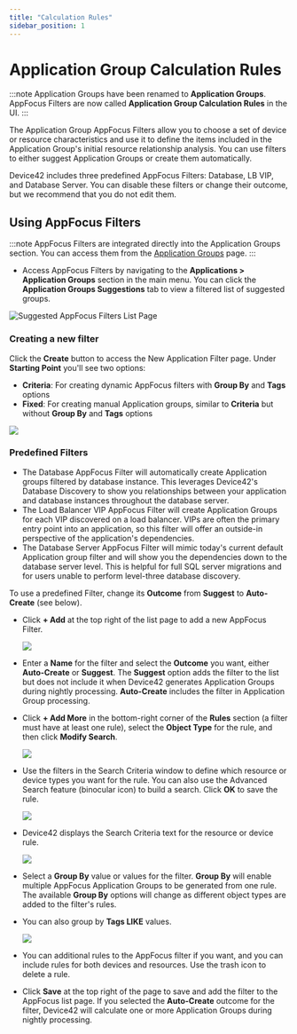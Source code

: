 ```yaml
---
title: "Calculation Rules"
sidebar_position: 1
---
```


# Application Group Calculation Rules

:::note
Application Groups have been renamed to **Application Groups**. AppFocus Filters are now called **Application Group Calculation Rules** in the UI.
:::

The Application Group AppFocus Filters allow you to choose a set of device or resource characteristics and use it to define the items included in the Application Group's initial resource relationship analysis. You can use filters to either suggest Application Groups or create them automatically.

Device42 includes three predefined AppFocus Filters: Database, LB VIP, and Database Server. You can disable these filters or change their outcome, but we recommend that you do not edit them.

## Using AppFocus Filters

:::note
AppFocus Filters are integrated directly into the Application Groups section. You can access them from the [Application Groups](/apps/Application-groups/) page.
:::

- Access AppFocus Filters by navigating to the **Applications > Application Groups** section in the main menu. You can click the **Application Groups Suggestions** tab to view a filtered list of suggested groups.

![Suggested AppFocus Filters List Page](/assets/images/app-focus-filters/app-focus-list-page-new.png)


### Creating a new filter

Click the **Create** button to access the New Application Filter page. Under **Starting Point** you'll see two options:

- **Criteria**: For creating dynamic AppFocus filters with **Group By** and **Tags** options
- **Fixed**: For creating manual Application groups, similar to **Criteria** but without **Group By** and **Tags** options

![](/assets/images/app-focus-filters/add-app-filter.png)

### Predefined Filters

- The Database AppFocus Filter will automatically create Application groups filtered by database instance. This leverages Device42's Database Discovery to show you relationships between your application and database instances throughout the database server.
- The Load Balancer VIP AppFocus Filter will create Application Groups for each VIP discovered on a load balancer. VIPs are often the primary entry point into an application, so this filter will offer an outside-in perspective of the application's dependencies.
- The Database Server AppFocus Filter will mimic today's current default Application group filter and will show you the dependencies down to the database server level. This is helpful for full SQL server migrations and for users unable to perform level-three database discovery.

To use a predefined Filter, change its **Outcome** from **Suggest** to **Auto-Create** (see below).

- Click **+ Add** at the top right of the list page to add a new AppFocus Filter.

  ![](/assets/images/D42-24410_AG-filters-add-page-1-AH.png)

- Enter a **Name** for the filter and select the **Outcome** you want, either **Auto-Create** or **Suggest**. The **Suggest** option adds the filter to the list but does not include it when Device42 generates Application Groups during nightly processing. **Auto-Create** includes the filter in Application Group processing.

- Click **+ Add More** in the bottom-right corner of the **Rules** section (a filter must have at least one rule), select the **Object Type** for the rule, and then click **Modify Search**.

  ![](/assets/images/D42-24410_AG-filters-addserach-criteria-3.png)

- Use the filters in the Search Criteria window to define which resource or device types you want for the rule. You can also use the Advanced Search feature (binocular icon) to build a search. Click **OK** to save the rule.

  ![](/assets/images/D42-24410_AG-filters-addserach-criteria-4-AH.png)

- Device42 displays the Search Criteria text for the resource or device rule.

  ![](/assets/images/D42-24410_AG-filters-addserach-criteria-5-AH.png)

- Select a **Group By** value or values for the filter. **Group By** will enable multiple AppFocus Application Groups to be generated from one rule. The available **Group By** options will change as different object types are added to the filter's rules.
- You can also group by **Tags LIKE** values.

  ![](/assets/images/D42-24410_AG-filters-addserach-criteria-6-group-by-AH.png)

- You can additional rules to the AppFocus filter if you want, and you can include rules for both devices and resources. Use the trash icon to delete a rule.
- Click **Save** at the top right of the page to save and add the filter to the AppFocus list page. If you selected the **Auto-Create** outcome for the filter, Device42 will calculate one or more Application Groups during nightly processing.
